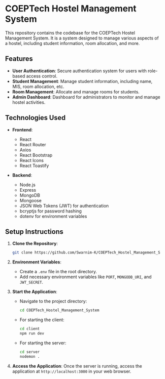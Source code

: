 # COEPTech Hostel Management System

This repository contains the codebase for the COEPTech Hostel Management System. It is a system designed to manage various aspects of a hostel, including student information, room allocation, and more.

## Features

- **User Authentication**: Secure authentication system for users with role-based access control.
- **Student Management**: Manage student information, including name, MIS, room allocation, etc.
- **Room Management**: Allocate and manage rooms for students.
- **Admin Dashboard**: Dashboard for administrators to monitor and manage hostel activities.

## Technologies Used

- **Frontend**:

  - React
  - React Router
  - Axios
  - React Bootstrap
  - React Icons
  - React Toastify

- **Backend**:
  - Node.js
  - Express
  - MongoDB
  - Mongoose
  - JSON Web Tokens (JWT) for authentication
  - bcryptjs for password hashing
  - dotenv for environment variables

## Setup Instructions

1. **Clone the Repository**:

   ```bash
   git clone https://github.com/Swarnim-K/COEPTech_Hostel_Management_System.git
   ```

2. **Environment Variables**:

   - Create a `.env` file in the root directory.
   - Add necessary environment variables like `PORT`, `MONGODB_URI`, and `JWT_SECRET`.

3. **Start the Application**:

   - Navigate to the project directory:
     ```bash
     cd COEPTech_Hostel_Management_System
     ```
   - For starting the client:
     ```bash
     cd client
     npm run dev
     ```
   - For starting the server:
     ```bash
     cd server
     nodemon .
     ```

4. **Access the Application**:
   Once the server is running, access the application at `http://localhost:3000` in your web browser.
